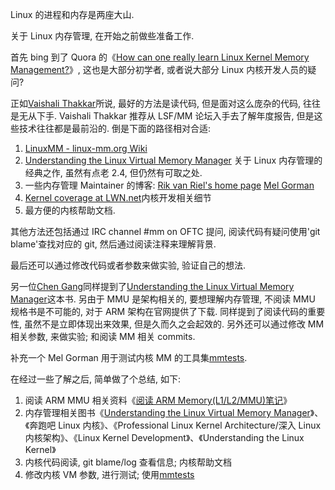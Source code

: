Linux 的进程和内存是两座大山.

关于 Linux 内存管理, 在开始之前做些准备工作.

首先 bing 到了 Quora 的《[How can one really learn Linux Kernel Memory Management?](https://www.quora.com/How-can-one-really-learn-Linux-Kernel-Memory-Management)》, 这也是大部分初学者, 或者说大部分 Linux 内核开发人员的疑问?

正如[Vaishali Thakkar](https://www.quora.com/profile/Vaishali-Thakkar-1)所说, 最好的方法是读代码, 但是面对这么庞杂的代码, 往往是无从下手. Vaishali Thakkar 推荐从 LSF/MM 论坛入手去了解年度报告, 但是这些技术往往都是最前沿的. 倒是下面的路径相对合适:

1. [LinuxMM - linux-mm.org Wiki](http://linux-mm.org/)
2. [Understanding the Linux Virtual Memory Manager](https://www.kernel.org/doc/gorman/) 关于 Linux 内存管理的经典之作, 虽然有点老 2.4, 但仍然有可取之处.
3. 一些内存管理 Maintainer 的博客: [Rik van Riel's home page](http://surriel.com/blog/1) [Mel Gorman](http://www.csn.ul.ie/~mel/blog/)
4. [Kernel coverage at LWN.net](https://lwn.net/Kernel/)内核开发相关细节
5. 最方便的内核帮助文档.

其他方法还包括通过 IRC channel #mm on OFTC 提问, 阅读代码有疑问使用'git blame'查找对应的 git, 然后通过阅读注释来理解背景.

最后还可以通过修改代码或者参数来做实验, 验证自己的想法.

另一位[Chen Gang](https://www.quora.com/profile/Chen-Gang-2)同样提到了[Understanding the Linux Virtual Memory Manager](https://www.kernel.org/doc/gorman/)这本书. 另由于 MMU 是架构相关的, 要想理解内存管理, 不阅读 MMU 规格书是不可能的, 对于 ARM 架构在官网提供了下载. 同样提到了阅读代码的重要性, 虽然不是立即体现出来效果, 但是久而久之会起效的. 另外还可以通过修改 MM 相关参数, 来做实验; 和阅读 MM 相关 commits.

补充一个 Mel Gorman 用于测试内核 MM 的工具集[mmtests](https://github.com/gormanm/mmtests).

在经过一些了解之后, 简单做了个总结, 如下:

1. 阅读 ARM MMU 相关资料《[阅读 ARM Memory(L1/L2/MMU)笔记](http://www.cnblogs.com/arnoldlu/p/7883663.html)》
2. 内存管理相关图书《[Understanding the Linux Virtual Memory Manager](https://www.kernel.org/doc/gorman/)》、《奔跑吧 Linux 内核》、《Professional Linux Kernel Architecture/深入 Linux 内核架构》、《Linux Kernel Development》、《Understanding the Linux Kernel》
3. 内核代码阅读, git blame/log 查看信息; 内核帮助文档
4. 修改内核 VM 参数, 进行测试; 使用[mmtests](https://github.com/gormanm/mmtests)